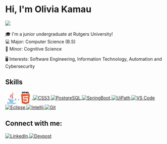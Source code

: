 
<!--
**OliviaKamau/OliviaKamau** is a ✨ _special_ ✨ repository because its `README.md` (this file) appears on your GitHub profile.

Here are some ideas to get you started:

- 🔭 I’m currently working on ...
- 🌱 I’m currently learning ...
- 👯 I’m looking to collaborate on ...
- 🤔 I’m looking for help with ...
- 💬 Ask me about ...
- 📫 How to reach me: ...
- 😄 Pronouns: ...
- ⚡ Fun fact: ...
-->

# Hi, I'm Olivia Kamau

![](https://komarev.com/ghpvc/?username=Olivia&color=ff775e&style=for-the-badge&label=PROFILE+VIEWS&abbreviated=true) <br/>
  
  🎓 I'm a junior undergraduate at Rutgers University! <br/>
  💻 Major: Computer Science (B.S) <br/>
  🧠 Minor: Cognitive Science

🖥️ Interests: Software Engineering, Information Technology, Automation and Cybersecurity

## Skills

<!--Java logo -->
<a href="https://www.java.com/en/" target="blank">
<img align="center" src="https://raw.githubusercontent.com/devicons/devicon/master/icons/java/java-original.svg" alt="Java" height="40" width="40" />
</a>

<!--HTML logo -->
<a href="https://en.wikipedia.org/wiki/HTML" target="blank">
<img align="center" src="https://raw.githubusercontent.com/devicons/devicon/master/icons/html5/html5-original-wordmark.svg" alt="Html5" height="40" width="40" />
</a>

<!-- CSS logo -->
<a href= "https://en.wikipedia.org/wiki/CSS" target="blank">
  <img align="center" src="https://upload.wikimedia.org/wikipedia/commons/thumb/d/d5/CSS3_logo_and_wordmark.svg/1200px-CSS3_logo_and_wordmark.svg.png" alt="CSS3" height="40" width="40"/>
</a>

<!-- Postgres logo -->
<a href="https://www.postgresql.org/" target="blank">
<img align="center" src="https://upload.wikimedia.org/wikipedia/commons/thumb/2/29/Postgresql_elephant.svg/810px-Postgresql_elephant.svg.png" alt="PostgreSQL" height="40" width="40" />
</a>

<!-- SpringBoot logo -->
<a href= "https://spring.io/projects/spring-boot" target="blank">
  <img align="center" src="https://upload.wikimedia.org/wikipedia/commons/7/79/Spring_Boot.svg" alt="SpringBoot" height="40" width="40"/>
</a>

<!-- UiPath logo -->
<a href= "https://www.uipath.com/" target="blank">
  <img align="center" src="https://1000logos.net/wp-content/uploads/2024/08/UiPath-Logo.png" alt="UiPath" height="40" width="40"/>
</a>


<!--VS Code logo-->
<a href="https://code.visualstudio.com/" target="blank">
    <img align="center" src="https://code.visualstudio.com/assets/images/code-stable.png" alt="VS Code" height="40" width="40"/>
</a>

<!--Eclipse logo-->
<a href="https://eclipseide.org/" target="blank">
    <img align="center" src="https://github.com/yurijserrano/Github-Profile-Readme-Logos/blob/master/ides/eclipse.png?raw=true" alt="Eclipse" height="40" width="40"/>
</a>

<!--Intellij logo-->
<a href="https://www.jetbrains.com/idea/" target="blank">
    <img align="center" src="https://raw.githubusercontent.com/yurijserrano/Github-Profile-Readme-Logos/470140ebab708f2275b853ba3b105dfdcd09c152/ides/intellij.svg" alt="Intellij" height="40" width="40"/>
</a>

<!--Git logo-->
<a href="https://git-scm.com/" target="blank">
    <img align="center" src="https://upload.wikimedia.org/wikipedia/commons/thumb/6/62/Git-logo-orange.svg/410px-Git-logo-orange.svg.png?20161028013930" alt="Git" height="40" width="40"/>
</a>

## Connect with me:
<!-- LinkedIn logo -->
<a href="https://www.linkedin.com/in/olivia-kamau/" target="blank">
<img align="center" src="https://upload.wikimedia.org/wikipedia/commons/thumb/8/81/LinkedIn_icon.svg/1024px-LinkedIn_icon.svg.png" height="40" width="40" alt="LinkedIn" />
</a>

<!-- Devpost logo -->
<a href="https://devpost.com/OliviaKamau" target="blank">
<img align="center" src="https://images.seeklogo.com/logo-png/32/1/devpost-logo-png_seeklogo-320001.png?v=1957119226797658632" height="40" width="40" alt="Devpost" />
</a>

<!-- ## Stats:
[aura_dark]: https://github-readme-stats.vercel.app/api?username=anuraghazra&show_icons=true&hide=contribs,prs&cache_seconds=86400&theme=aura_dark -->
